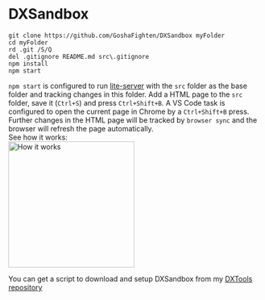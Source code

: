 # DXSandbox
```
git clone https://github.com/GoshaFighten/DXSandbox myFolder
cd myFolder
rd .git /S/Q
del .gitignore README.md src\.gitignore
npm install
npm start
```
`npm start` is configured to run [lite-server](https://github.com/johnpapa/lite-server) with the `src` folder as the base folder and tracking changes in this folder. Add a HTML page to the `src` folder, save it (`Ctrl+S`) and press `Ctrl+Shift+B`. A VS Code task is configured to open the current page in Chrome by a `Ctrl+Shift+B` press. Further changes in the HTML page will be tracked by `browser sync` and the browser will refresh the page automatically.<br >
See how it works:<br >
[<img src="https://camo.githubusercontent.com/c629b7202fce18320af02c90fa040d39e1314e1a/687474703a2f2f636f6e74656e742e73637265656e636173742e636f6d2f75736572732f476f7368615f4669676874656e2f666f6c646572732f4a696e672f6d656469612f39363339363266332d373863622d343131382d393863312d3334633035326562353031642f323031362d30382d30375f303130302e706e67" alt="How it works" data-canonical-src="http://content.screencast.com/users/Gosha_Fighten/folders/Jing/media/963962f3-78cb-4118-98c1-34c052eb501d/2016-08-07_0100.png" width="250">](http://screencast.com/t/prvEdnujH9)

You can get a script to download and setup DXSandbox from my [DXTools repository](https://github.com/GoshaFighten/DXTools/blob/master/GetDXSandbox.bat)
